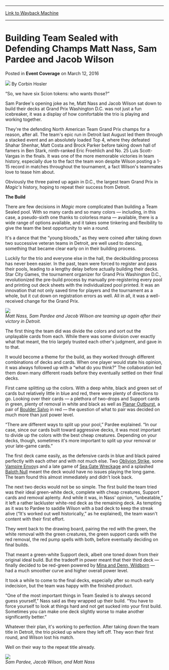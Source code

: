 
---
[Link to Wayback Machine](https://web.archive.org/web/20160315103210/http://magic.wizards.com/en/events/coverage/gpdc16/building-team-sealed-with-defending-champs-2016-03-12)

[_metadata_:author]:- "Corbin Hosler"
[_metadata_:description]:- "“So, we have six Scion tokens: who wants those?” Sam Pardee's opening joke as he, Matt Nass and Jacob Wilson sat down to build their decks at Grand Prix Washington D.C. was not just a fun icebreaker, it was a display of how comfortable the trio is playing and working together."
[_metadata_:generator]:- "Drupal 7 (http://drupal.org)"
[_metadata_:node]:- "993181"
[_metadata_:publish_date]:- "2016-03-12"
[_metadata_:source]:- "div-main-content"
[_metadata_:title]:- "Building Team Sealed with Defending Champs Matt Nass, Sam Pardee and Jacob Wilson"
[_metadata_:wayback_capture_timestamp]:- "2016-03-15 10:32:10"
[_metadata_:wayback_raw_url]:- "https://web.archive.org/web/20160315103210id_/http://magic.wizards.com/en/events/coverage/gpdc16/building-team-sealed-with-defending-champs-2016-03-12"
[_metadata_:wayback_url]:- "http://magic.wizards.com/en/events/coverage/gpdc16/building-team-sealed-with-defending-champs-2016-03-12"
---


Building Team Sealed with Defending Champs Matt Nass, Sam Pardee and Jacob Wilson
=================================================================================



 Posted in **Event Coverage**
 on March 12, 2016 






![](https://media.magic.wizards.com/styles/auth_small/public/images/person/hosler.jpg)
By Corbin Hosler











“So, we have six Scion tokens: who wants those?”


Sam Pardee's opening joke as he, Matt Nass and Jacob Wilson sat down to build their decks at Grand Prix Washington D.C. was not just a fun icebreaker, it was a display of how comfortable the trio is playing and working together.


They're the defending North American Team Grand Prix champs for a reason, after all. The team's epic run in Detroit last August led them through a stacked event and an absolutely loaded Top 4, where they defeated Shahar Shenhar, Matt Costa and Brock Parker before taking down hall of famers in Ben Stark, ninth-ranked Eric Froehlich and No. 25 Luis Scott-Vargas in the finals. It was one of the more memorable victories in team history, especially due to the fact the team won despite Wilson posting a 1-15 record in matches throughout the tournament, a fact Wilson's teammates love to tease him about.


Obviously the three paired up again in D.C., the largest team Grand Prix in *Magic's* history, hoping to repeat their success from Detroit.


**The Build**


There are few decisions in *Magic* more complicated than building a Team Sealed pool. With so many cards and so many colors — including, in this case, a pseudo-sixth one thanks to colorless mana — available, there is a wide range of options available, and it takes some tinkering and flexibility to give the team the best opportunity to win a round.


It's a dance that the “young bloods,” as they were coined after taking down two successive veteran teams in Detroit, are well used to dancing, something that became clear early on in their building process.


Luckily for the trio and everyone else in the hall, the deckbuilding process has never been easier. In the past, team were forced to register and pass their pools, leading to a lengthy delay before actually building their decks. Star City Games, the tournament organizer for Grand Prix Washington D.C., revolutionized the pre-build process by manually pre-registering every pool and printing out deck sheets with the individualized pool printed. It was an innovation that not only saved time for players and the tournament as a whole, but it cut down on registration errors as well. All in all, it was a well-received change for the Grand Prix.


![](https://media.wizards.com/2016/events/gpdc16/gpdc16_building_nass-wilson-pardee-2.jpg)  
*Matt Nass, Sam Pardee and Jacob Wilson are teaming up again after their victory in Detroit.*


The first thing the team did was divide the colors and sort out the unplayable cards from each. While there was some division over exactly what that meant, the trio largely trusted each other's judgment, and gave in to that.


It would become a theme for the build, as they worked through different combinations of decks and cards. When one player would state his opinion, it was always followed up with a “what do you think?” The collaboration led them down many different roads before they eventually settled on their final decks.


First came splitting up the colors. With a deep white, black and green set of cards but relatively little in blue and red, there were plenty of directions to go. Looking over their cards — a plethora of two-drops and Support cards in green, plenty of removal in white and black as well as [Planar Outburst](http://gatherer.wizards.com/Pages/Card/Details.aspx?name=Planar+Outburst), a pair of [Boulder Salvo](http://gatherer.wizards.com/Pages/Card/Details.aspx?name=Boulder+Salvo) in red — the question of what to pair was decided on much more than just power level.


“There are different ways to split up your pool,” Pardee explained. “In our case, since our cards built toward aggressive decks, it was most important to divide up the colors with the best cheap creatures. Depending on your decks, though, sometimes it's more important to split up your removal or your late-game cards.”


The first deck came easily, as the defensive cards in blue and black paired perfectly with each other and with not much else. Two [Oblivion Strike](http://gatherer.wizards.com/Pages/Card/Details.aspx?name=Oblivion+Strike), some [Vampire Envoy](http://gatherer.wizards.com/Pages/Card/Details.aspx?name=Vampire+Envoy)s and a late game of [Sea Gate Wreckage](http://gatherer.wizards.com/Pages/Card/Details.aspx?name=Sea+Gate+Wreckage) and a splashed [Baloth Null](http://gatherer.wizards.com/Pages/Card/Details.aspx?name=Baloth+Null) meant the deck would have no issues playing the long game. The team found this almost immediately and didn't look back.


The next two decks would not be so simple. The first build the team tried was their ideal green-white deck, complete with cheap creatures, Support cards and removal aplenty. And while it was, in Nass' opinion, “unbeatable,” it left a rather lackluster white-red deck as the remaining deck. As tempting as it was to Pardee to saddle Wilson with a bad deck to keep the streak alive (“It's worked out well historically,” as he explained), the team wasn't content with their first effort.


They went back to the drawing board, pairing the red with the green, the white removal with the green creatures, the green support cards with the red removal, the red pump spells with both, before eventually deciding on final builds.


That meant a green-white Support deck, albeit one toned down from their original ideal build. But the tradeoff in power meant that their third deck — finally decided to be red-green powered by [Mina and Denn, Wildborn](http://gatherer.wizards.com/Pages/Card/Details.aspx?name=Mina+and+Denn%2C+Wildborn) — had a much smoother curve and higher overall power level.


It took a while to come to the final decks, especially after so much early indecision, but the team was happy with the finished product.


“One of the most important things in Team Sealed is to always second guess yourself,” Nass said as they wrapped up their build. “You have to force yourself to look at things hard and not get sucked into your first build. Sometimes you can make one deck slightly worse to make another significantly better.”


Whatever their plan, it's working to perfection. After taking down the team title in Detroit, the trio picked up where they left off. They won their first round, and Wilson lost his match.


Well on their way to the repeat title already.


![](https://media.wizards.com/2016/events/gpdc16/gpdc16_building_nass-wilson-pardee-1.jpg)  
*Sam Pardee, Jacob Wilson, and Matt Nass*







